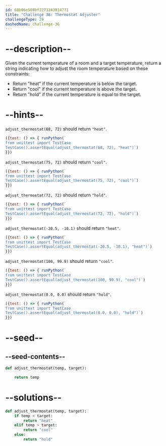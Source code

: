 ```yaml
---
id: 68b06e589bf2273243814771
title: "Challenge 36: Thermostat Adjuster"
challengeType: 29
dashedName: challenge-36
---
```


# --description--

Given the current temperature of a room and a target temperature, return a string indicating how to adjust the room temperature based on these constraints:

- Return "heat" if the current temperature is below the target.
- Return "cool" if the current temperature is above the target.
- Return "hold" if the current temperature is equal to the target.

# --hints--

`adjust_thermostat(68, 72)` should return `"heat"`.

```js
({test: () => { runPython(`
from unittest import TestCase
TestCase().assertEqual(adjust_thermostat(68, 72), "heat")`)
}})
```

`adjust_thermostat(75, 72)` should return `"cool"`.

```js
({test: () => { runPython(`
from unittest import TestCase
TestCase().assertEqual(adjust_thermostat(75, 72), "cool")`)
}})
```

`adjust_thermostat(72, 72)` should return `"hold"`.

```js
({test: () => { runPython(`
from unittest import TestCase
TestCase().assertEqual(adjust_thermostat(72, 72), "hold")`)
}})
```

`adjust_thermostat(-20.5, -10.1)` should return `"heat"`.

```js
({test: () => { runPython(`
from unittest import TestCase
TestCase().assertEqual(adjust_thermostat(-20.5, -10.1), "heat")`)
}})
```

`adjust_thermostat(100, 99.9)` should return `"cool"`.

```js
({test: () => { runPython(`
from unittest import TestCase
TestCase().assertEqual(adjust_thermostat(100, 99.9), "cool")`)
}})
```

`adjust_thermostat(0.0, 0.0)` should return `"hold"`.

```js
({test: () => { runPython(`
from unittest import TestCase
TestCase().assertEqual(adjust_thermostat(0.0, 0.0), "hold")`)
}})
```

# --seed--

## --seed-contents--

```py
def adjust_thermostat(temp, target):

    return temp
```

# --solutions--

```py
def adjust_thermostat(temp, target):
    if temp < target:
        return "heat"
    elif temp > target:
        return "cool"
    else:
        return "hold"
```
